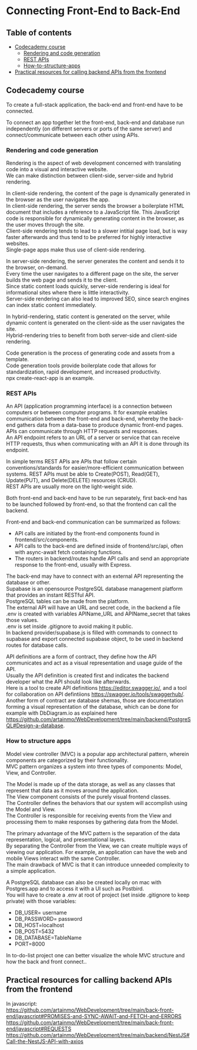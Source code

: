 # Connecting Front-End to Back-End

## Table of contents
- [Codecademy course](#Codecademy-course)
  - [Rendering and code generation](#Rendering-and-code-generation) 
  - [REST APIs](#REST-APIs)
  - [How-to-structure-apps](#How-to-structure-apps)
- [Practical resources for calling backend APIs from the frontend](#Practical-resources-for-calling-backend-APIs-from-the-frontend)

## Codecademy course

To create a full-stack application, the back-end and front-end have to be connected.<br>

To connect an app together let the front-end, back-end and database run independently (on different servers or ports of the same server) and connect/communicate between each other using APIs. 

### Rendering and code generation
Rendering is the aspect of web development concerned with translating code into a visual and interactive website.<br>
We can make distinction between client-side, server-side and hybrid rendering.<br>

In client-side rendering, the content of the page is dynamically generated in the browser as the user navigates the app.<br>
In client-side rendering, the server sends the browser a boilerplate HTML document that includes a reference to a JavaScript file. This JavaScript code is responsible for dynamically generating content in the browser, as the user moves through the site.<br>
Client-side rendering tends to lead to a slower intitial page load, but is way faster afterwards and thus tend to be preferred for highly interactive websites.<br>
Single-page apps make thus use of client-side rendering.

In server-side rendering, the server generates the content and sends it to the browser, on-demand.<br>
Every time the user navigates to a different page on the site, the server builds the web page and sends it to the client.<br>
Since static content loads quickly, server-side rendering is ideal for informational sites where there is little interactivity.<br>
Server-side rendering can also lead to improved SEO, since search engines can index static content immediately.

In hybrid-rendering, static content is generated on the server, while dynamic content is generated on the client-side as the user navigates the site.<br>
Hybrid-rendering tries to benefit from both server-side and client-side rendering.

Code generation is the process of generating code and assets from a template.<br>
Code generation tools provide boilerplate code that allows for standardization, rapid development, and increased productivity.<br>
npx create-react-app is an example.

### REST APIs
An API (application programming interface) is a connection between computers or between computer programs. It for example enables communication between the front-end and back-end, whereby the back-end gathers data from a data-base to produce dynamic front-end pages.<br>
APIs can communicate through HTTP requests and responses.<br>
An API endpoint refers to an URL of a server or service that can receive HTTP requests, thus when communicating with an API it is done through its endpoint.

In simple terms REST APIs are APIs that follow certain conventions/standards for easier/more-efficient communication between systems.
REST APIs must be able to Create(POST), Read(GET), Update(PUT), and Delete(DELETE) resources (CRUD).<br>
REST APIs are usually more on the light-weight side.

Both front-end and back-end have to be run separately, first back-end has to be launched followed by front-end, so that the frontend can call the backend.<br>

Front-end and back-end communication can be summarized as follows:
* API calls are initiated by the front-end components found in frontend/src/components.
* API calls to the back-end are defined inside of frontend/src/api, often with async-await fetch containing functions.
* The routers in backend/routes handle API calls and send an appropriate response to the front-end, usually with Express.

The back-end may have to connect with an external API representing the database or other.<br>
Supabase is an opensource PostgreSQL database management platform that provides an instant RESTful API.<br>
PostgreSQL tables can be made from the platform.<br>
The external API will have an URL and secret code, in the backend a file .env is created with variables APIName_URL and APIName_secret that takes those values.<br>
.env is set inside .gitignore to avoid making it public.<br>
In backend provider/supabase.js is filled with commands to connect to supabase and export connected supabase object, to be used in backend routes for database calls.

API definitions are a form of contract, they define how the API communicates and act as a visual representation and usage guide of the API.<br>
Usually the API definition is created first and indicates the backend developer what the API should look like afterwards.<br>
Here is a tool to create API definitions https://editor.swagger.io/, and a tool for collaboration on API defintiions https://swagger.io/tools/swaggerhub/.
Another form of contract are database shemas, those are documentation forming a visual representation of the database, which can be done for example with DbDiagram.io as explained here https://github.com/artainmo/WebDevelopment/tree/main/backend/PostgreSQL#Design-a-database.

### How to structure apps

Model view controller (MVC) is a popular app architectural pattern, wherein components are categorized by their functionality.<br>
MVC pattern organizes a system into three types of components: Model, View, and Controller.

The Model is made up of the data storage, as well as any classes that represent that data as it moves around the application.<br>
The View component consists of the purely visual frontend classes.<br>
The Controller defines the behaviors that our system will accomplish using the Model and View.<br>
The Controller is responsible for receiving events from the View and processing them to make responses by gathering data from the Model.

The primary advantage of the MVC pattern is the separation of the data representation, logical, and presentational layers.<br>
By separating the Controller from the View, we can create multiple ways of viewing our application. For example, an application can have the web and mobile Views interact with the same Controller.<br>
The main drawback of MVC is that it can introduce unneeded complexity to a simple application.

A PostgreSQL database can also be created locally on mac with Postgres.app and to access it with a UI such as Postbird.<br>
You will have to create a .env at root of project (set inside .gitignore to keep private) with those variables:
* DB_USER= username
* DB_PASSWORD= password
* DB_HOST=localhost
* DB_POST=5432
* DB_DATABASE=TableName
* PORT=8000

In to-do-list project one can better visualize the whole MVC structure and how the back and front connect..

## Practical resources for calling backend APIs from the frontend

In javascript:<br>
https://github.com/artainmo/WebDevelopment/tree/main/back-front-end/javascript#PROMISES-and-SYNC-AWAIT-and-FETCH-and-ERRORS<br>
https://github.com/artainmo/WebDevelopment/tree/main/back-front-end/javascript#REQUESTS<br>
https://github.com/artainmo/WebDevelopment/tree/main/backend/NestJS#Call-the-NestJS-API-with-axios<br>
